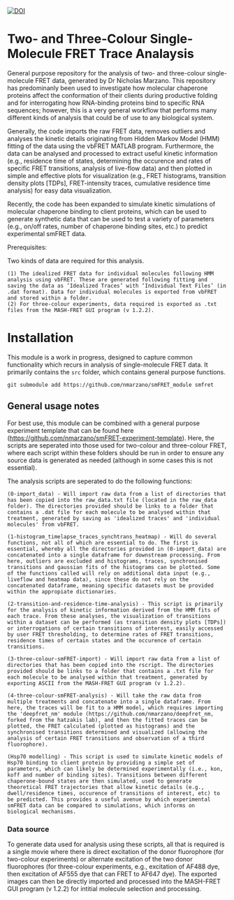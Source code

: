 [![DOI](https://zenodo.org/badge/DOI/10.5281/zenodo.10989968.svg)](10.5281/zenodo.10989968)

# Two- and Three-Colour Single-Molecule FRET Trace Analaysis

General purpose repository for the analysis of two- and three-colour single-molecule FRET data, generated by Dr Nicholas Marzano. This repository has predominanly been used to investigate how molecular chaperone proteins affect the conformation of their clients during productive folding and for interrogating how RNA-binding proteins bind to specific RNA sequences; however, this is a very general workflow that performs many different kinds of analysis that could be of use to any biological system.

Generally, the code imports the raw FRET data, removes outliers and analyses the kinetic details originating from Hidden Markov Model (HMM) fitting of the data using the vbFRET MATLAB program. Furthermore, the data can be analysed and processed to extract useful kinetic information (e.g., residence time of states, determining the occurence and rates of specific FRET transitions, analysis of live-flow data) and then plotted in simple and effective plots for visualization (e.g., FRET histograms, transition density plots [TDPs], FRET-intensity traces, cumulative residence time analysis) for easy data visualization.

Recently, the code has been expanded to simulate kinetic simulations of molecular chaperone binding to client proteins, which can be used to generate synthetic data that can be used to test a variety of parameters (e.g., on/off rates, number of chaperone binding sites, etc.) to predict experimental smFRET data.  

Prerequisites: 

Two kinds of data are required for this analysis. 

    (1)	The idealized FRET data for individual molecules following HMM analysis using vbFRET. These are generated following fitting and saving the data as ‘Idealized Traces’ with ‘Individual Text Files’ (in .dat format). Data for individual molecules is exported from vbFRET and stored within a folder.
    (2) For three-colour experiments, data required is exported as .txt files from the MASH-FRET GUI program (v 1.2.2). 

# Installation
This module is a work in progress, designed to capture common functionality which recurs in analysis of single-molecule FRET data. It primarily contains the `src` folder, which contains general purpose functions.

```
git submodule add https://github.com/nmarzano/smFRET_module smfret
```
## General usage notes

For best use, this module can be combined with a general purpose experiment template that can be found here (https://github.com/nmarzano/smFRET-experiment-template). Here, the scripts are seperated into those used for two-colour and three-colour FRET, where each script within these folders should be run in order to ensure any source data is generated as needed (although in some cases this is not essential). 

The analysis scripts are seperated to do the following functions:

    (0-import_data) - Will import raw data from a list of directories that has been copied into the raw_data.txt file (located in the raw_data folder). The directories provided should be links to a folder that contains a .dat file for each molecule to be analysed within that treatment, generated by saving as 'idealized traces' and 'individual molecules' from vbFRET.
    
    (1-histogram_timelapse_traces_synchtrans_heatmap) - Will do several functions, not all of which are essential to do. The first is essential, whereby all the directories provided in (0-import_data) are concatenated into a single dataframe for downstream processing. From here, outliers are excluded and histograms, traces, synchronised transitions and gaussian fits of the histograms can be plotted. Some of the functions called will rely on additional data input (e.g., liveflow and heatmap data), since these do not rely on the concatenated dataframe, meaning specific datasets must be provided within the appropiate dictionaries. 

    (2-transition-and-residence-time-analysis) - This script is primarily for the analysis of kinetic information derived from the HMM fits of each trace. From these analyses, the visualization of transitions within a dataset can be performed (as transition density plots [TDPs]) or interrogations of certain transitions of interest, easily accessed by user FRET thresholding, to determine rates of FRET transitions, residence times of certain states and the occurence of certain transitions.
 
    (3-three-colour-smFRET-import) - Will import raw data from a list of directories that has been copied into the rscript. The directories provided should be links to a folder that contains a .txt file for each molecule to be analysed within that treatment, generated by exporting ASCII from the MASH-FRET GUI program (v 1.2.2).

    (4-three-colour-smFRET-analysis) - Will take the raw data from multiple treatments and concatenate into a single dataframe. From here, the traces will be fit to a HMM model, which requires importing the 'deepfret_nm' module (https://github.com/nmarzano/deepfret_nm, forked from the hatzakis lab), and then the fitted traces can be plotted, the FRET calculated (plotted as histograms) and the synchronised transitions determined and visualized (allowing the analysis of certain FRET transitions and observation of a third fluorophore).
    
    (Hsp70 modelling) - This script is used to simulate kinetic models of Hsp70 binding to client protein by providing a simple set of parameters, which can likely be determined experimentally (i.e., kon, koff and number of binding sites). Transitions between different chaperone-bound states are then simulated, used to generate theoretical FRET trajectories that allow kinetic details (e.g., dwell/residence times, occurence of transitions of interest, etc) to be predicted. This provides a useful avenue by which experimental smFRET data can be compared to simulations, which informs on biological mechanisms. 

### Data source

To generate data used for analysis using these scripts, all that is required is a single movie where there is direct excitation of the donor fluorophore (for two-colour experiments) or alternate excitation of the two donor fluorophores (for three-colour experiments, e.g., excitation of AF488 dye, then excitation of AF555 dye that can FRET to AF647 dye). The exported images can then be directly imported and processed into the MASH-FRET GUI program (v 1.2.2) for intitial molecule selection and processing. 

